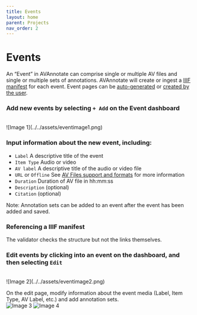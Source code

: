 ```yaml
---
title: Events
layout: home
parent: Projects
nav_order: 2
---
```

# Events
An “Event” in AVAnnotate can comprise single or multiple AV files and single or multiple sets of annotations. AVAnnotate will create or ingest a [IIIF manifest](https://iiif.io/guides/using_iiif_resources/) for each event. Event pages can be [auto-generated](https://avannotate.github.io/documentation/pages/auto/) or [created by the user](https://avannotate.github.io/documentation/pages/custom/).

### Add new events by selecting `+ Add` on the Event dashboard
<br>
![Image 1](../../assets/eventimage1.png)
<br>

### Input information about the new event, including: 
- `Label` A descriptive title of the event
- `Item Type` Audio or video
- `AV label` A descriptive title of the audio or video file
- `URL` or `Offline` See [AV Files support and formats](https://avannotate.github.io/documentation/pages/av/) for more information
- `Duration` Duration of AV file in hh:mm:ss
- `Description` (optional)
- `Citation` (optional)

Note: Annotation sets can be added to an event after the event has been added and saved. 

### Referencing a IIIF manifest

The validator checks the structure but not the links themselves.

### Edit events by clicking into an event on the dashboard, and then selecting `Edit` 
<br>
![Image 2](../../assets/eventimage2.png)

On the edit page, modify information about the event media (Label, Item Type, AV Label, etc.) and add annotation sets. 
<br>
![Image 3](../../assets/eventimage3.png) 
![Image 4](../../assets/eventimage4.png) 

